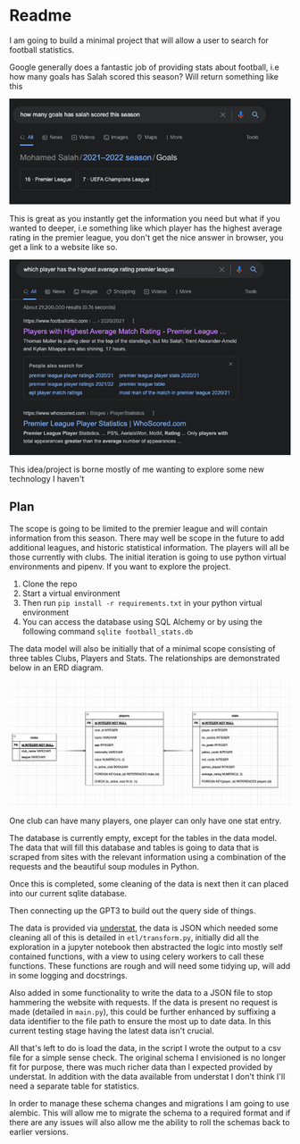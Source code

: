 # Readme

I am going to build a minimal project that will allow a user to search for football statistics.

Google generally does a fantastic job of providing stats about football, i.e  how many goals has Salah scored this season? Will return something like this

![Salah goals scored search results](mo_salah_search.png)

This is great as you instantly get the information you need but what if you wanted to deeper, i.e something like which player has the highest average rating in the premier league, you don't get the nice answer in browser, you get a link to a website like so.

![Highest xg query](highest_average_rating.png)

This idea/project is borne mostly of me wanting to explore some new technology I haven't

## Plan

The scope is going to be limited to the premier league and will contain information from this season. There may well be scope in the future to add additional leagues, and historic statistical information. The players will all be those currently with clubs. The initial iteration is going to use python virtual environments and pipenv. If you want to explore the project.

1. Clone the repo
2. Start a virtual environment
3. Then run ```pip install -r requirements.txt``` in your python virtual environment
4. You can access the database using SQL Alchemy or by using the following command ```sqlite football_stats.db```

The data model will also be initially that of a minimal scope consisting of three tables Clubs, Players and Stats. The relationships are demonstrated below in an ERD diagram.

![Football Stats ERD](football_stats_erd.png)

One club can have many players, one player can only have one stat entry.

The database is currently empty, except for the tables in the data model. The data that will fill this database and tables is going to data that is scraped from sites with the relevant information using a combination of the requests and the beautiful soup modules in Python.

Once this is completed, some cleaning of the data is next then it can placed into our current sqlite database.

Then connecting up the GPT3 to build out the query side of things.

The data is provided via [understat](https://understat.com/), the data is JSON which needed some cleaning all of this is detailed in ```etl/transform.py```, initially did all the exploration in a jupyter notebook then abstracted the logic into mostly self contained functions, with a view to using celery workers to call these functions. These functions are rough and will need some tidying up, will add in some logging and docstrings.

Also added in some functionality to write the data to a JSON file to stop hammering the website with requests. If the data is present no request is made (detailed in ```main.py```), this could be further enhanced by suffixing a data identifier to the file path to ensure the most up to date data. In this current testing stage having the latest data isn't crucial.

All that's left to do is load the data, in the script I wrote the output to a csv file for a simple sense check. The original schema I envisioned is no longer fit for purpose, there was much richer data than I expected provided by understat. In addition with the data available from understat I don't think I'll need a separate table for statistics.

In order to manage these schema changes and migrations I am going to use alembic. This will allow me to migrate the schema to a required format and if there are any issues will also allow me the ability to roll the schemas back to earlier versions.
